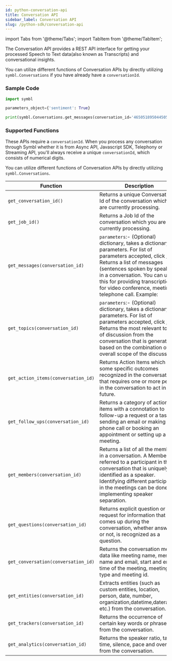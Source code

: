 ```yaml
---
id: python-conversation-api
title: Conversation API
sidebar_label: Conversation API
slug: /python-sdk/conversation-api
---
```

import Tabs from '@theme/Tabs';
import TabItem from '@theme/TabItem';

The Conversation API provides a REST API interface for getting your processed Speech to Text data(also known as Transcripts) and conversational insights.

You can utilize different functions of Conversation APIs by directly utilizing `symbl.Conversations` if you have already have a `conversationId`. 

### Sample Code

```py
import symbl

parameters_object={'sentiment': True}

print(symbl.Conversations.get_messages(conversation_id='4650518950445056', parameters =parameters_object )
```

### Supported Functions

These APIs require a `conversationId`. When you process any conversation through Symbl whether it is from Async API, Javascript SDK, Telephony or Streaming API, you'll always receive a unique `conversationId`, which consists of numerical digits.

You can utilize different functions of Conversation APIs by directly utilizing `symbl.Conversations`.

  Function | Description 
----------- |------- |
`get_conversation_id()` | Returns a unique Conversation Id of the conversation which you are currently processing.
`get_job_id()` | Returns a Job Id of the conversation which you are currently processing.
`get_messages(conversation_id)` | `parameters`:- (Optional) dictionary, takes a dictionary of parameters. For list of parameters accepted, click [here](/docs/conversation-api/messages#query-params). Returns a list of messages (sentences spoken by speakers) in a conversation. You can use this for providing transcription for video conference, meeting or telephone call. Example: 
`get_topics(conversation_id)` | `parameters`:- (Optional) dictionary, takes a dictionary of parameters. For list of parameters accepted, click [here](/docs/conversation-api/get-topics#query-params). Returns the most relevant topics of discussion from the conversation that is generated based on the combination of the overall scope of the discussion.
`get_action_items(conversation_id)` | Returns Action Items which are some specific outcomes recognized in the conversation that requires one or more people in the conversation to act in the future.
`get_follow_ups(conversation_id)` | Returns a category of action items with a connotation to follow-up a request or a task like sending an email or making a phone call or booking an appointment or setting up a meeting.
`get_members(conversation_id)` | Returns a list of all the members in a conversation. A Member is referred to a participant in the conversation that is uniquely identified as a speaker. Identifying different participants in the meetings can be done by implementing speaker separation.
`get_questions(conversation_id)` | Returns explicit question or request for information that comes up during the conversation, whether answered or not, is recognized as a question.
`get_conversation(conversation_id)` | Returns the conversation meta-data like meeting name, member name and email, start and end time of the meeting, meeting type and meeting id.
`get_entities(conversation_id)` | Extracts entities (such as custom entities, location, person, date, number, organization,datetime,daterange, etc.) from the conversation.
`get_trackers(conversation_id)` | Returns the occurrence of certain key words or phrases from the conversation.
`get_analytics(conversation_id)` | Returns the speaker ratio, talk time, silence, pace and overlap from the conversation.






